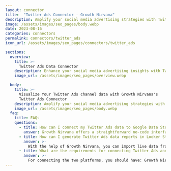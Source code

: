 ```yaml
---
layout: connector
title:  "Twitter Ads Connector - Growth Nirvana"
description: Amplify your social media advertising strategies with Twitter Ads insights integrated into Looker Studio.
image: /assets/images/seo_pages/body.webp
date: 2023-08-16
categories: connectors
permalink: connectors/twitter_ads
icon_url: /assets/images/seo_pages/connectors/twitter_ads

sections:
  overview:
    title: >-
      Twitter Ads Data Connector
    description: Enhance your social media advertising insights with Twitter Ads integration. Seamlessly merge advertising performance data from Twitter Ads with Looker Studio's analytical capabilities, unlocking insights that shape ad strategies, audience engagement, and campaign success.
    image_url: /assets/images/seo_pages/overview.webp

  body:
    title: >-
      Visualize Your Twitter Ads channel data with Growth Nirvana's
      Twitter Ads Connector
    description: Amplify your social media advertising strategies with Twitter Ads insights integrated into Looker Studio.
    image_url: /assets/images/seo_pages/body.webp
  faq:
    title: FAQs
    questions:
      - title: How can I connect my Twitter Ads data to Google Data Studio/Looker Studio?
        answer: Growth Nirvana offers a straightforward no-code interface to connect to Twitter Ads data sources.
      - title: How can I generate Twitter Ads data reports in Looker Studio?
        answer: >-
          With the help of Growth Nirvana, you can import live data from Twitter Ads into Looker Studio. These data can be viewed in charts, tables, and dashboards to generate branded reports that can be shared instantly.
      - title: What are the requirements for connecting Twitter Ads and Looker Studio?
        answer: >-
          For connecting the two platforms, you should have: Growth Nirvana Account and Twitter Ads Ads Account
---
```

